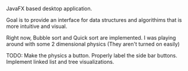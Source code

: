 JavaFX based desktop application.

Goal is to provide an interface for data structures and algorithims that is more intuitive and visual.

Right now, Bubble sort and Quick sort are implemented. I was playing around with some 2 dimensional physics (They aren't turned on easily)

TODO:
Make the physics a button.
Properly label the side bar buttons.
Implement linked list and tree visualizations.
